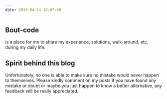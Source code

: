 ```yaml
---
date: 2019-04-14 18:07:08
---
```


## Bout-code
is a place for me to share my experience, solutions, walk-around, etc, during my daily life. 

## Spirit behind this blog
Unfortunately, no one is able to make sure no mistake would never happen to themselves. Please kindly comment on my posts if you have found
any mistake or doubt or maybe you just happen to know a better alternative, any feedback will be really appreciated. 


